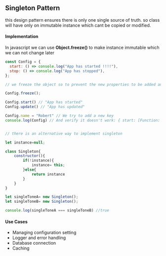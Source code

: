 ## Singleton Pattern

this design pattern ensures there is only one single source of truth.
so class will have only on immutable instance which cant be copied or modified.

#### Implementation

In javascript we can use **Object.freeze()** to make instance immutable which we can not change later

```js
const Config = {
  start: () => console.log("App has started !!!!"),
  stop: () => console.log("App has stopped"),
};

// we freeze the object so to prevent the new properties to be added and copied

Config.freeze();

Config.start() // "App has started"
Config.update() // "App has updated"

Config.name = "Robert" // We try to add a new key
console.log(Config) // And verify it doesn't work: { start: [Function: start], update: [Function: update] }

```

```js

// there is an alternative way to implement singleton

let instance=null;

class Singleton{
	constructor(){
		if(!instance){
			instance= this;
		}else{
			return instance
		}
	}
}

let singleToneA= new Singleton();
let singleToneB= new Singleton();

console.log(singleToneA === singleToneB) //true

```

#### Use Cases

- Managing configuration setting
- Logger and error handling
- Database connection
- Caching

